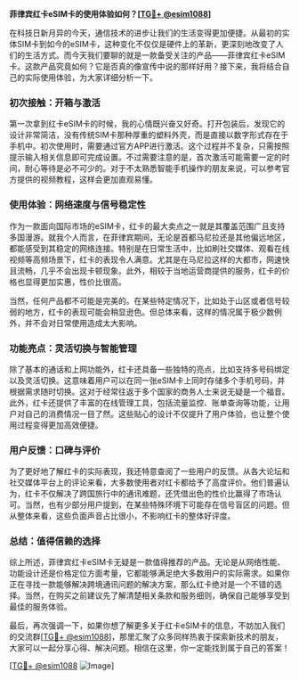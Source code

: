 **菲律宾红卡eSIM卡的使用体验如何？[[TG💪+ @esim1088](https://t.me/s/esim1088)]**

在科技日新月异的今天，通信技术的进步让我们的生活变得更加便捷。从最初的实体SIM卡到如今的eSIM卡，这种变化不仅仅是硬件上的革新，更深刻地改变了人们的生活方式。而今天我们要聊的就是一款备受关注的产品——菲律宾红卡eSIM卡。这款产品究竟如何？它是否真的像宣传中说的那样好用？接下来，我将结合自己的实际使用体验，为大家详细分析一下。

### 初次接触：开箱与激活

第一次拿到红卡eSIM卡的时候，我的心情既兴奋又好奇。打开包装后，发现它的设计非常简洁，没有传统SIM卡那种厚重的塑料外壳，而是直接以数字形式存在于手机中。初次使用时，需要通过官方APP进行激活。这个过程并不复杂，只需按照提示输入相关信息即可完成设置。不过需要注意的是，首次激活可能需要一定的时间，耐心等待是必不可少的。对于不太熟悉智能手机操作的朋友来说，可以参考官方提供的视频教程，这样会更加直观易懂。

### 使用体验：网络速度与信号稳定性

作为一款面向国际市场的eSIM卡，红卡的最大卖点之一就是其覆盖范围广且支持多国漫游。就我个人而言，在菲律宾期间，无论是首都马尼拉还是其他偏远地区，都能感受到其稳定的网络连接。特别是在日常生活中，比如刷社交媒体、观看在线视频等高频场景下，红卡的表现令人满意。尤其是在马尼拉这样的大都市，网速快且流畅，几乎不会出现卡顿现象。此外，相较于当地运营商提供的服务，红卡的价格也显得更加实惠，性价比很高。

当然，任何产品都不可能是完美的。在某些特定情况下，比如处于山区或者信号较弱的地方，红卡的表现可能会稍显逊色。但总体来看，这样的情况属于极少数例外，并不会对日常使用造成太大影响。

### 功能亮点：灵活切换与智能管理

除了基本的通话和上网功能外，红卡还具备一些独特的亮点，比如支持多号码绑定以及灵活切换。这意味着用户可以在同一张eSIM卡上同时存储多个手机号码，并根据需求随时切换。这对于经常往返于多个国家的商务人士来说无疑是一个福音。此外，红卡还提供了丰富的在线管理工具，包括流量监控、账单查询等功能，让用户对自己的消费情况一目了然。这些贴心的设计不仅提升了用户体验，也让整个使用过程变得更加高效便捷。

### 用户反馈：口碑与评价

为了更好地了解红卡的实际表现，我还特意查阅了一些用户的反馈。从各大论坛和社交媒体平台上的评论来看，大多数使用者对红卡都给予了高度评价。他们普遍认为，红卡不仅解决了跨国旅行中的通讯难题，还凭借出色的性价比赢得了市场认可。当然，也有少部分用户提到，在某些特殊环境下可能存在信号盲区的问题。但从整体来看，这些负面声音占比很小，不影响红卡的整体好评度。

### 总结：值得信赖的选择

综上所述，菲律宾红卡eSIM卡无疑是一款值得推荐的产品。无论是从网络性能、功能设计还是价格定位方面考量，它都能够满足绝大多数用户的实际需求。如果你正在寻找一款能够解决跨境通讯问题的解决方案，那么红卡绝对是一个不错的选择。当然，在购买之前建议先了解清楚相关条款和服务细则，确保自己能够享受到最佳的服务体验。

最后，再次强调一下，如果你想了解更多关于红卡eSIM卡的信息，不妨加入我们的交流群[[TG💪+ @esim1088](https://t.me/s/esim1088)]，那里汇聚了众多同样热衷于探索新技术的朋友，大家可以一起分享心得、解决问题。相信在这里，你一定能找到属于自己的答案！

[[TG💪+ @esim1088](https://t.me/s/esim1088) ![Image](https://i.postimg.cc/4NQfJmqS/Snipaste-2025-05-13-00-14-12.png)]